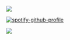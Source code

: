 ![](https://komarev.com/ghpvc/?username=ghostlyvamps&color=eb9936&style=plastic&label=PROFILE+VISITS) 


[![spotify-github-profile](https://spotify-github-profile.kittinanx.com/api/view?uid=31nkywcxedvxgneeo25mapb5xez4&cover_image=true&theme=novatorem&show_offline=true&background_color=121212&interchange=false&bar_color=53b14f&bar_color_cover=false)](https://spotify-github-profile.kittinanx.com/api/view?uid=31nkywcxedvxgneeo25mapb5xez4&redirect=true)

![](https://media1.tenor.com/m/HXvU_qsOQqwAAAAd/kawaii-goob-dandys-world.gif)
